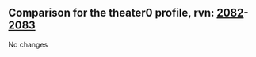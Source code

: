 ## Comparison for the theater0 profile, rvn: [2082](https://github.com/PRO100KatYT/FortniteProfileRevisions/tree/main/profiles/theater0/2082%20theater0.json)-[2083](https://github.com/PRO100KatYT/FortniteProfileRevisions/tree/main/profiles/theater0/2083%20theater0.json)

No changes
